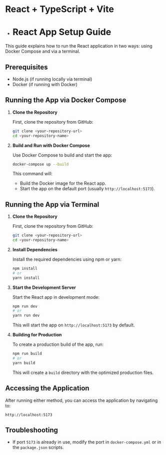# React + TypeScript + Vite

- # React App Setup Guide

This guide explains how to run the React application in two ways: using Docker Compose and via a terminal.

## Prerequisites

- Node.js (if running locally via terminal)
- Docker (if running with Docker)


## Running the App via Docker Compose

1. **Clone the Repository**

   First, clone the repository from GitHub:
   ```sh
   git clone <your-repository-url>
   cd <your-repository-name>
   ```

2. **Build and Run with Docker Compose**

   Use Docker Compose to build and start the app:
   ```sh
   docker-compose up --build
   ```

   This command will:
    - Build the Docker image for the React app.
    - Start the app on the default port (usually `http://localhost:5173`).


## Running the App via Terminal

1. **Clone the Repository**

   First, clone the repository from GitHub:
   ```sh
   git clone <your-repository-url>
   cd <your-repository-name>
   ```

2. **Install Dependencies**

   Install the required dependencies using npm or yarn:
   ```sh
   npm install
   # or
   yarn install
   ```

3. **Start the Development Server**

   Start the React app in development mode:
   ```sh
   npm run dev
   # or
   yarn run dev
   ```

   This will start the app on `http://localhost:5173` by default.

4. **Building for Production**

   To create a production build of the app, run:
   ```sh
   npm run build
   # or
   yarn build
   ```

   This will create a `build` directory with the optimized production files.

## Accessing the Application

After running either method, you can access the application by navigating to:

```
http://localhost:5173
```

## Troubleshooting

- If port `5173` is already in use, modify the port in `docker-compose.yml` or in the `package.json` scripts.




